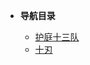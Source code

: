 <!-- _navbar.md 上面的导航栏  -->

* **导航目录**

  * [护庭十三队](Gotei-13\Gotei-13.md)
  * [十刃](Espada\Espada.md)
  
